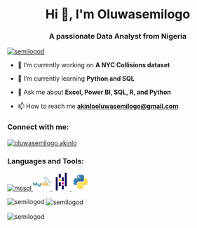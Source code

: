 

<h1 align="center">Hi 👋, I'm Oluwasemilogo</h1>
<h3 align="center">A passionate Data Analyst from Nigeria</h3>

<p align="left"> <a href="https://github.com/ryo-ma/github-profile-trophy"><img src="https://github-profile-trophy.vercel.app/?username=semilogod" alt="semilogod" /></a> </p>

- 🔭 I’m currently working on **A NYC Collisions dataset**

- 🌱 I’m currently learning **Python and SQL**

- 💬 Ask me about **Excel, Power BI, SQL, R, and Python**

- 📫 How to reach me **akinlooluwasemilogo@gmail.com**

<h3 align="left">Connect with me:</h3>
<p align="left">
<a href="https://linkedin.com/in/oluwasemilogo akinlo" target="blank"><img align="center" src="https://raw.githubusercontent.com/rahuldkjain/github-profile-readme-generator/master/src/images/icons/Social/linked-in-alt.svg" alt="oluwasemilogo akinlo" height="30" width="40" /></a>
</p>

<h3 align="left">Languages and Tools:</h3>
<p align="left"> <a href="https://www.microsoft.com/en-us/sql-server" target="_blank" rel="noreferrer"> <img src="https://www.svgrepo.com/show/303229/microsoft-sql-server-logo.svg" alt="mssql" width="40" height="40"/> </a> <a href="https://www.mysql.com/" target="_blank" rel="noreferrer"> <img src="https://raw.githubusercontent.com/devicons/devicon/master/icons/mysql/mysql-original-wordmark.svg" alt="mysql" width="40" height="40"/> </a> <a href="https://pandas.pydata.org/" target="_blank" rel="noreferrer"> <img src="https://raw.githubusercontent.com/devicons/devicon/2ae2a900d2f041da66e950e4d48052658d850630/icons/pandas/pandas-original.svg" alt="pandas" width="40" height="40"/> </a> <a href="https://www.python.org" target="_blank" rel="noreferrer"> <img src="https://raw.githubusercontent.com/devicons/devicon/master/icons/python/python-original.svg" alt="python" width="40" height="40"/> </a> </p>

<p><img align="left" src="https://github-readme-stats.vercel.app/api/top-langs?username=semilogod&show_icons=true&locale=en&layout=compact" alt="semilogod" /></p>

<p>&nbsp;<img align="center" src="https://github-readme-stats.vercel.app/api?username=semilogod&show_icons=true&locale=en" alt="semilogod" /></p>

<p><img align="center" src="https://github-readme-streak-stats.herokuapp.com/?user=semilogod&" alt="semilogod" /></p>
